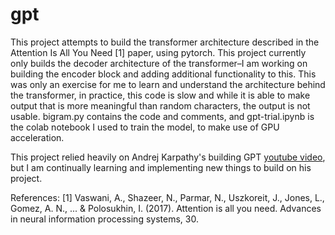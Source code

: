 # gpt

This project attempts to build the transformer architecture described in the Attention Is All You Need [1] paper, using pytorch. This project currently only builds the decoder architecture of the transformer–I am working on building the encoder block and adding additional functionality to this. This was only an exercise for me to learn and understand the architecture behind the transformer, in practice, this code is slow and while it is able to make output that is more meaningful than random characters, the output is not usable. bigram.py contains the code and comments, and gpt-trial.ipynb is the colab notebook I used to train the model, to make use of GPU acceleration. 

This project relied heavily on Andrej Karpathy's building GPT [youtube video](https://www.youtube.com/watch?v=kCc8FmEb1nY), but I am continually learning and implementing new things to build on his project.


References:
[1] Vaswani, A., Shazeer, N., Parmar, N., Uszkoreit, J., Jones, L., Gomez, A. N., ... & Polosukhin, I. (2017). Attention is all you need. Advances in neural information processing systems, 30.
